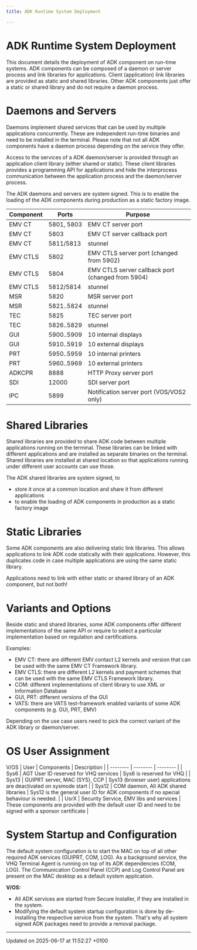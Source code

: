 ```yaml
---
title: ADK Runtime System Deployment

---
```


# ADK Runtime System Deployment



This document details the deployment of ADK component on run-time systems. ADK components can be composed of a daemon or server process and link libraries for applications. Client (application) link libraries are provided as static and shared libraries. Other ADK components just offer a static or shared library and do not require a daemon process.


# Daemons and Servers

Daemons implement shared services that can be used by multiple applications concurrently. These are independent run-time binaries and need to be installed in the terminal. Please note that not all ADK components have a daemon process depending on the service they offer.

Access to the services of a ADK daemon/server is provided through an application client library (either shared or static). These client libraries provides a programming API for applications and hide the interprocess communication between the application process and the daemon/server process.

The ADK daemons and servers are system signed. This is to enable the loading of the ADK components during production as a static factory image.


| Component  | Ports  | Purpose   |
|  -------- | -------- | -------- |
| EMV CT  | 5801, 5803  | EMV CT server port   |
| EMV CT  | 5803  | EMV CT server callback port   |
| EMV CT  | 5811/5813  | stunnel   |
| EMV CTLS  | 5802  | EMV CTLS server port (changed from 5902)   |
| EMV CTLS  | 5804  | EMV CTLS server callback port (changed from 5904)   |
| EMV CTLS  | 5812/5814  | stunnel   |
| MSR  | 5820  | MSR server port   |
| MSR  | 5821..5824  | stunnel   |
| TEC  | 5825  | TEC server port   |
| TEC  | 5826..5829  | stunnel   |
| GUI  | 5900..5909  | 10 internal displays   |
| GUI  | 5910..5919  | 10 external displays   |
| PRT  | 5950..5959  | 10 internal printers   |
| PRT  | 5960..5969  | 10 external printers   |
| ADKCPR  | 8888  | HTTP Proxy server port   |
| SDI  | 12000  | SDI server port   |
| IPC  | 5899  | Notification server port (VOS/VOS2 only)   |



# Shared Libraries

Shared libraries are provided to share ADK code between multiple applications running on the terminal. These libraries can be linked with different applications and are installed as separate binaries on the terminal. Shared libraries are installed at shared location so that applications running under different user accounts can use those.

The ADK shared libraries are system signed, to

* store it once at a common location and share it from different applications
* to enable the loading of ADK components in production as a static factory image


# Static Libraries

Some ADK components are also delivering static link libraries. This allows applications to link ADK code statically with their applications. However, this duplicates code in case multiple applications are using the same static library.

Applications need to link with either static or shared library of an ADK component, but not both!


# Variants and Options

Beside static and shared libraries, some ADK components offer different implementations of the same API or require to select a particular implementation based on regulation and certifications.

Examples:

* EMV CT: there are different EMV contact L2 kernels and version that can be used with the same EMV CT Framework library.
* EMV CTLS: there are different L2 kernels and payment schemes that can be used with the same EMV CTLS Framework library.
* COM: different implementations of client library to use XML or Information Database
* GUI, PRT: different versions of the GUI
* VATS: there are VATS test-framework enabled variants of some ADK components (e.g. GUI, PRT, EMV)

Depending on the use case users need to pick the correct variant of the ADK library or daemon/server.


# OS User Assignment

V/OS 
| User  | Components  | Description   |
|  -------- | -------- | -------- |
| Sys6  | AGT User ID reserved for VHQ services  | Sys6 is reserved for VHQ   |
| Sys13  | GUIPRT server, MAC (SYS), CCP  | Sys13 (browser user) applications are deactivated on sysmode start   |
| Sys12  | COM daemon, All ADK shared libraries  | Sys12 is the general user ID for ADK components if no special behaviour is needed.   |
| UsrX  | Security Service, EMV libs and services  | These components are provided with the default user ID and need to be signed with a sponsor certificate   |



# System Startup and Configuration

The default system configuration is to start the MAC on top of all other required ADK services (GUIPRT, COM, LOG). As a background service, the VHQ Terminal Agent is running on top of its ADK dependencies (COM, LOG). The Communication Control Panel (CCP) and Log Control Panel are present on the MAC desktop as a default system application.

**V/OS:**

* All ADK services are started from Secure Installer, if they are installed in the system.
* Modifying the default system startup configuration is done by de-installing the respective service from the system. That's why all system signed ADK packages need to provide a removal package. 

-------------------------------

Updated on 2025-06-17 at 11:52:27 +0100

